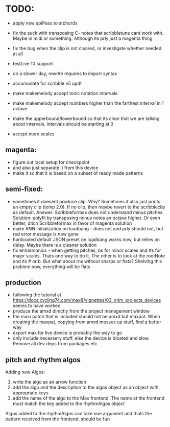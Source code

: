 # TODO:

- apply new apiPass to atchords
- fix the suck with transposing C- notes that scribbletune cant work with. Maybe in midi or something. Although its prly just a magenta thing
- fix the bug when the clip is not cleared, or investigate whether needed at all
- testLive 10 support
- on a slower day, rewrite requires to import syntax
- accomodate for scribble v5 updt
- make makemelody accept tonic notation intervals
- make makemelody accept numbers higher than the farthest interval in 1 octave

- make the upperbound/lowerbound so that its clear that we are talking about intervals. Intervals should be starting at 0
- accept more scales

## magenta:

- figure out local setup for checkpoint
- and also just separate it from this device
- make it so that it is based on a subset of ready made patterns

## semi-fixed:

- sometimes it doesent produce clip. Why? Sometimes it also just prints an empty clip (temp 2.0). If no clip, then maybe revert to the scribbleclip as default. Answer: Scribbleformax does not understand minus pitches. Solution: polyfil by transposing minus notes an octave higher. Or even better, ditch Scribbleformax in favor of magenta solution
- make RNN initialization on loadbang - does not and prly should not, but red error message is now gone
- hardcoded default JSON preset on loadbang works now, but relies on delay. Maybe there is a cleaner solution
- fix enharmonics - when getting pitches, bs for minor scales and #s for major scales. Thats one way to do it. The other is to look at the rootNote and its # or b. But what about rns without sharps or flats? Shelving this problem now, everything will be flats

## production

- fullowing the tutorial at https://docs.cycling74.com/max8/vignettes/03_n4m_projects_devices seems to have worked
- produce the amxd directly from the project management window
- the main patch that is included should not be amxd but maxpat. When creating the maxpat, copying from amxd messes up stuff, find a better way
- export max for live device is probably the way to go
- only include necessery stuff, else the device is bloated and slow. Remove all dev deps from packages etc

## pitch and rhythm algos

Adding new Algos:

1. write the algo as an arrow function
2. add the algo and the description to the algos object as an object with appropriate keys
3. add the name of the algo to the Max frontend. The name at the frontend must match the key added to the rhythmAlgos object

Algos added to the rhythmAlgos can take one argument and thats the pattern received from the frontend. should be fun
